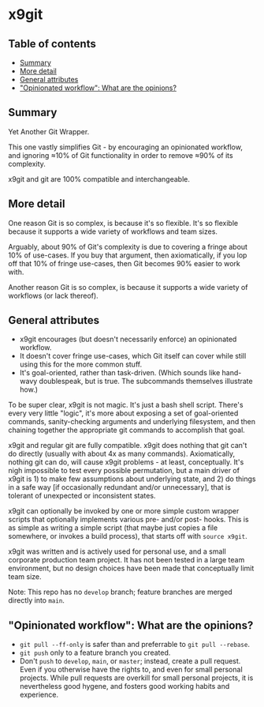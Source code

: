 <!-- omit in toc -->
# x9git

<!-- omit in toc -->
## Table of contents

- [Summary](#summary)
- [More detail](#more-detail)
- [General attributes](#general-attributes)
- ["Opinionated workflow": What are the opinions?](#opinionated-workflow-what-are-the-opinions)

## Summary

Yet Another Git Wrapper.

This one vastly simplifies Git - by encouraging an opinionated workflow, and ignoring ≈10% of Git functionality in order to remove ≈90% of its complexity.

x9git and git are 100% compatible and interchangeable.

## More detail

One reason Git is so complex, is because it's so flexible. It's so flexible because it supports a wide variety of workflows and team sizes.

Arguably, about 90% of Git's complexity is due to covering a fringe about 10% of use-cases. If you buy that argument, then axiomatically, if you lop off that 10% of fringe use-cases, then Git becomes 90% easier to work with.

Another reason Git is so complex, is because it supports a wide variety of workflows (or lack thereof).

## General attributes

- x9git encourages (but doesn't necessarily enforce) an opinionated workflow.
- It doesn't cover fringe use-cases, which Git itself can cover while still using this for the more common stuff.
- It's goal-oriented, rather than task-driven. (Which sounds like hand-wavy doublespeak, but is true. The subcommands themselves illustrate how.)

To be super clear, x9git is not magic. It's just a bash shell script. There's every very little "logic", it's more about exposing a set of goal-oriented commands, sanity-checking arguments and underlying filesystem, and then chaining together the appropriate git commands to accomplish that goal.

x9git and regular git are fully compatible. x9git does nothing that git can't do directly (usually with about 4x as many commands). Axiomatically, nothing git can do, will cause x9git problems - at least, conceptually. It's nigh impossible to test every possible permutation, but a main driver of x9git is 1) to make few assumptions about underlying state, and 2) do things in a safe way [if occasionally redundant and/or unnecessary], that is tolerant of unexpected or inconsistent states.

x9git can optionally be invoked by one or more simple custom wrapper scripts that optionally implements various pre- and/or post- hooks. This is as simple as writing a simple script (that maybe just copies a file somewhere, or invokes a build process), that starts off with `source x9git`.

x9git was written and is actively used for personal use, and a small corporate production team project. It has not been tested in a large team environment, but no design choices have been made that conceptually limit team size.

Note: This repo has no `develop` branch; feature branches are merged directly into `main`.

## "Opinionated workflow": What are the opinions?

- `git pull --ff-only` is safer than and preferrable to `git pull --rebase`.
- `git push` only to a feature branch you created.
- Don't `push` to `develop`, `main`, or `master`; instead, create a pull request. Even if you otherwise have the rights to, and even for small personal projects. While pull requests are overkill for small personal projects, it is nevertheless good hygene, and fosters good working habits and experience.
